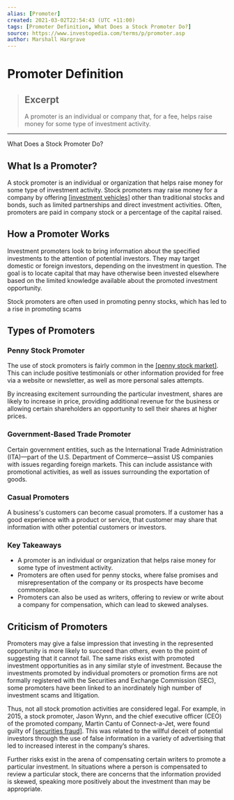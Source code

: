 ```yaml
---
alias: [Promoter]
created: 2021-03-02T22:54:43 (UTC +11:00)
tags: [Promoter Definition, What Does a Stock Promoter Do?]
source: https://www.investopedia.com/terms/p/promoter.asp
author: Marshall Hargrave
---
```


# Promoter Definition

> ## Excerpt
> A promoter is an individual or company that, for a fee, helps raise money for some type of investment activity.

---

What Does a Stock Promoter Do?
## What Is a Promoter?

A stock promoter is an individual or organization that helps raise money for some type of investment activity. Stock promoters may raise money for a company by offering [[investment vehicles]](https://www.investopedia.com/terms/i/investmentvehicle.asp) other than traditional stocks and bonds, such as limited partnerships and direct investment activities. Often, promoters are paid in company stock or a percentage of the capital raised.

## How a Promoter Works

Investment promoters look to bring information about the specified investments to the attention of potential investors. They may target domestic or foreign investors, depending on the investment in question. The goal is to locate capital that may have otherwise been invested elsewhere based on the limited knowledge available about the promoted investment opportunity.

Stock promoters are often used in promoting penny stocks, which has led to a rise in promoting scams

## Types of Promoters

### Penny Stock Promoter

The use of stock promoters is fairly common in the [[penny stock market]](https://www.investopedia.com/terms/p/pennystock.asp). This can include positive testimonials or other information provided for free via a website or newsletter, as well as more personal sales attempts.

By increasing excitement surrounding the particular investment, shares are likely to increase in price, providing additional revenue for the business or allowing certain shareholders an opportunity to sell their shares at higher prices.

### Government-Based Trade Promoter

Certain government entities, such as the International Trade Administration (ITA)—part of the U.S. Department of Commerce—assist US companies with issues regarding foreign markets. This can include assistance with promotional activities, as well as issues surrounding the exportation of goods.

### Casual Promoters

A business's customers can become casual promoters. If a customer has a good experience with a product or service, that customer may share that information with other potential customers or investors.

### Key Takeaways

-   A promoter is an individual or organization that helps raise money for some type of investment activity.
-   Promoters are often used for penny stocks, where false promises and misrepresentation of the company or its prospects have become commonplace.
-   Promoters can also be used as writers, offering to review or write about a company for compensation, which can lead to skewed analyses.

## Criticism of Promoters

Promoters may give a false impression that investing in the represented opportunity is more likely to succeed than others, even to the point of suggesting that it cannot fail. The same risks exist with promoted investment opportunities as in any similar style of investment. Because the investments promoted by individual promoters or promotion firms are not formally registered with the Securities and Exchange Commission (SEC), some promoters have been linked to an inordinately high number of investment scams and litigation.

Thus, not all stock promotion activities are considered legal. For example, in 2015, a stock promoter, Jason Wynn, and the chief executive officer (CEO) of the promoted company, Martin Cantu of Connect-a-Jet, were found guilty of [[securities fraud]](https://www.investopedia.com/terms/s/securities-fraud.asp). This was related to the willful deceit of potential investors through the use of false information in a variety of advertising that led to increased interest in the company’s shares.

Further risks exist in the arena of compensating certain writers to promote a particular investment. In situations where a person is compensated to review a particular stock, there are concerns that the information provided is skewed, speaking more positively about the investment than may be appropriate.
